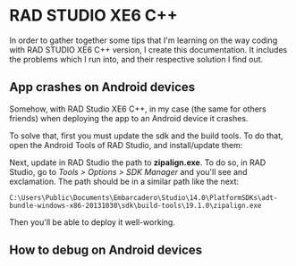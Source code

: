 # RAD STUDIO XE6 C++

In order to gather together some tips that I'm learning on the way coding with RAD STUDIO XE6 C++ version, I create this documentation. It includes the problems which I run into, and their respective solution I find out.

## App crashes on Android devices
Somehow, with RAD Studio XE6 C++, in my case (the same for others friends) when deploying the app to an Android device it crashes. 

To solve that, first you must update the sdk and the build tools. To do that, open the Android Tools of RAD Studio, and install/update them:

Next, update in RAD Studio the path to **zipalign.exe**. To do so, in RAD Studio, go to *Tools > Options > SDK Manager* and you'll see and exclamation. The path should be in a similar path like the next:
```
C:\Users\Public\Documents\Embarcadero\Studio\14.0\PlatformSDKs\adt-bundle-windows-x86-20131030\sdk\build-tools\19.1.0\zipalign.exe
```
Then you'll be able to deploy it well-working.

## How to debug on Android devices










